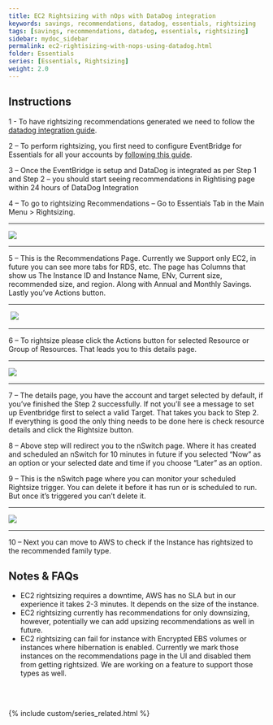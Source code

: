```yaml
---
title: EC2 Rightsizing with nOps with DataDog integration
keywords: savings, recommendations, datadog, essentials, rightsizing
tags: [savings, recommendations, datadog, essentials, rightsizing]
sidebar: mydoc_sidebar
permalink: ec2-rightisizing-with-nops-using-datadog.html
folder: Essentials
series: [Essentials, Rightsizing]
weight: 2.0
---
```


## Instructions


1 - To have rightsizing recommendations generated we need to follow the [datadog integration guide](https://help.nops.io/integrate-datadog-with-nops-platform.html). 


2 – To perform rightsizing, you first need to configure EventBridge for Essentials for all your accounts by [following this guide](https://help.nops.io/essentials-storage-configuration.html). 


3 – Once the EventBridge is setup and DataDog is integrated as per Step 1 and Step 2 – you should start seeing recommendations in Rightising page within 24 hours of DataDog Integration


4 – To go to rightsizing Recommendations – Go to Essentials Tab in the Main Menu > Rightsizing.

****

![](https://lh7-us.googleusercontent.com/XATGhgiB7mlZRLBSnw77_4wCIt4qGSFEd4lZCEyPGwBQznXIjHNukTcTK9i30ltj-54SWuII6w3p_BNHL9j6riTbH83UcDItvnCnuMBXGKicwww7neycwTKXzal_Sm5B8dfTC9V8rxWZ2G88r6JSyBs)

****

5 – This is the Recommendations Page. Currently we Support only EC2, in future you can see more tabs for RDS, etc. The page has Columns that show us The Instance ID and Instance Name, ENv, Current size, recommended size, and region. Along with Annual and Monthly Savings. Lastly you’ve Actions button. 

****
 ![](https://lh7-us.googleusercontent.com/ET6a7ZMyTn6XK6Yy7xUWO6lSA-0_TVkz67GyVyA9jYRiP2Wwzcv1OJLAwdlvwkpqOt1vQAKC4W7eiHRCOCZe4kgAZW4q606O5n28myOqGjVKv9UR3-xL7TA-5l0Djuygb_WQluFRuiARFVrrOkcqnzM)
****

6 – To rightsize please click the Actions button for selected Resource or Group of Resources. That leads you to this details page.

****
![](https://lh7-us.googleusercontent.com/YlTrBTzg11fU8xwt5bROTB8xH3bPaM9-5kB5NIggrUI321aoBW_k7o8RaYZ6xkZ6vYlw5sCKKCpKV-7AFGegSO_jcGbxmwexisa8lfPQZ6jMwL-dOGhuvsi-oKTULTY83oA2hKk2l8loSo0tzui1BGE)
****

7 – The details page, you have the account and target selected by default, if you’ve finished the Step 2 successfully. If not you’ll see a message to set up Eventbridge first to select a valid Target. That takes you back to Step 2. If everything is good the only thing needs to be done here is check resource details and click the Rightsize button.

8 – Above step will redirect you to the nSwitch page. Where it has created and scheduled an nSwitch for 10 minutes in future if you selected “Now” as an option or your selected date and time if you choose “Later” as an option.

9 – This is the nSwitch page where you can monitor your scheduled Rightsize trigger. You can delete it before it has run or is scheduled to run. But once it’s triggered you can’t delete it.

****
![](https://lh7-us.googleusercontent.com/t6jnA75NPjpBk1YfiHLd1R3SFXb2ldlZPax3ZOpXpcSaowPi3TAZfq7r2k9L5yzNU-FgKiKosMeeHJGpMGeyupsUqI1eQE-kBW0wDqxUVxgaP3fhSuNw9xX3BTEX6fiHKFQYY65PpyLDvpMOcusCo3k)
****

10 – Next you can move to AWS to check if the Instance has rightsized to the recommended family type.


## Notes & FAQs

- EC2 rightsizing requires a downtime, AWS has no SLA but in our experience it takes 2-3 minutes. It depends on the size of the instance.
- EC2 rightsizing currently has recommendations for only downsizing, however, potentially we can add upsizing recommendations as well in future.
- EC2 rightsizing can fail for instance with Encrypted EBS volumes or instances where hibernation is enabled. Currently we mark those instances on the recommendations page in the UI and disabled them from getting rightsized. We are working on a feature to support those types as well.


<br/><br/>

{% include custom/series_related.html %}